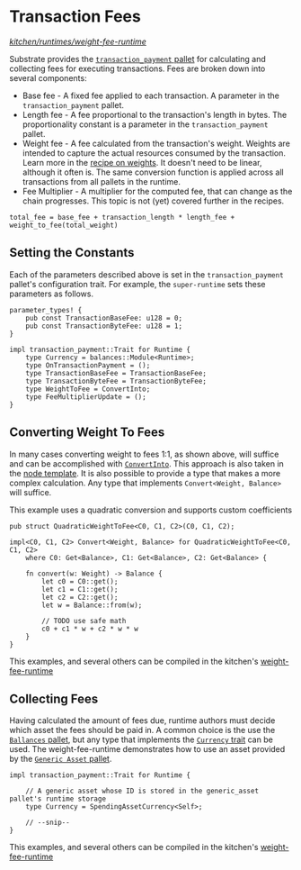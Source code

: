 # Transaction Fees
*[kitchen/runtimes/weight-fee-runtime](https://github.com/substrate-developer-hub/recipes/tree/master/kitchen/runtimes/weight-fee-runtime)*

Substrate provides the [`transaction_payment` pallet](https://substrate.dev/rustdocs/master/pallet_transaction_payment/index.html) for calculating and collecting fees for executing transactions. Fees are broken down into several components:

* Base fee - A fixed fee applied to each transaction. A parameter in the `transaction_payment` pallet.
* Length fee - A fee proportional to the transaction's length in bytes. The proportionality constant is a parameter in the `transaction_payment` pallet.
* Weight fee - A fee calculated from the transaction's weight. Weights are intended to capture the actual resources consumed by the transaction. Learn more in the [recipe on weights](./weights.md). It doesn't need to be linear, although it often is. The same conversion function is applied across all transactions from all pallets in the runtime.
* Fee Multiplier - A multiplier for the computed fee, that can change as the chain progresses. This topic is not (yet) covered further in the recipes.

`total_fee = base_fee + transaction_length * length_fee + weight_to_fee(total_weight)`

## Setting the Constants

Each of the parameters described above is set in the `transaction_payment` pallet's configuration trait. For example, the `super-runtime` sets these parameters as follows.

```rust,ignore
parameter_types! {
    pub const TransactionBaseFee: u128 = 0;
    pub const TransactionByteFee: u128 = 1;
}

impl transaction_payment::Trait for Runtime {
    type Currency = balances::Module<Runtime>;
    type OnTransactionPayment = ();
    type TransactionBaseFee = TransactionBaseFee;
    type TransactionByteFee = TransactionByteFee;
    type WeightToFee = ConvertInto;
    type FeeMultiplierUpdate = ();
}
```

## Converting Weight To Fees

In many cases converting weight to fees 1:1, as shown above, will suffice and can be accomplished with [`ConvertInto`](https://substrate.dev/rustdocs/master/sp_runtime/traits/struct.ConvertInto.html). This approach is also taken in the [node template](https://github.com/substrate-developer-hub/substrate-node-template/blob/43ee95347b6626580b1d9d554c3c8b77dc85bc01/runtime/src/lib.rs#L230). It is also possible to provide a type that makes a more complex calculation. Any type that implements `Convert<Weight, Balance>` will suffice.

This example uses a quadratic conversion and supports custom coefficients
```rust, ignore
pub struct QuadraticWeightToFee<C0, C1, C2>(C0, C1, C2);

impl<C0, C1, C2> Convert<Weight, Balance> for QuadraticWeightToFee<C0, C1, C2>
	where C0: Get<Balance>, C1: Get<Balance>, C2: Get<Balance> {

	fn convert(w: Weight) -> Balance {
		let c0 = C0::get();
		let c1 = C1::get();
		let c2 = C2::get();
		let w = Balance::from(w);

		// TODO use safe math
		c0 + c1 * w + c2 * w * w
	}
}
```

This examples, and several others can be compiled in the kitchen's [weight-fee-runtime](https://github.com/substrate-developer-hub/recipes/tree/master/kitchen/runtimes/weight-fee-runtime)

## Collecting Fees

Having calculated the amount of fees due, runtime authors must decide which asset the fees should be paid in. A common choice is the use the [`Ballances` pallet](https://substrate.dev/rustdocs/master/pallet_balances/index.html), but any type that implements the [`Currency` trait](https://substrate.dev/rustdocs/master/frame_support/traits/trait.Currency.html) can be used. The weight-fee-runtime demonstrates how to use an asset provided by the [`Generic Asset` pallet](https://substrate.dev/rustdocs/master/pallet_generic_asset/index.html).

```rust,ignore
impl transaction_payment::Trait for Runtime {

	// A generic asset whose ID is stored in the generic_asset pallet's runtime storage
	type Currency = SpendingAssetCurrency<Self>;

	// --snip--
}
```

This examples, and several others can be compiled in the kitchen's [weight-fee-runtime](https://github.com/substrate-developer-hub/recipes/tree/master/kitchen/runtimes/weight-fee-runtime)
